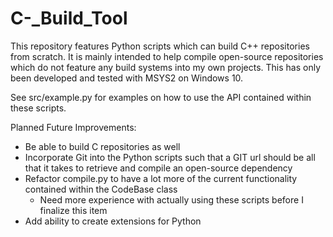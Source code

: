# C-_Build_Tool


This repository features Python scripts which can build C++ repositories from scratch. It is mainly intended to help compile open-source repositories which do not feature any build systems into my own projects. This has only been developed and tested with MSYS2 on Windows 10.

See src/example.py for examples on how to use the API contained within these scripts.

Planned Future Improvements:
- Be able to build C repositories as well
- Incorporate Git into the Python scripts such that a GIT url should be all that it takes to retrieve and compile an open-source dependency
- Refactor compile.py to have a lot more of the current functionality contained within the CodeBase class
    - Need more experience with actually using these scripts before I finalize this item
- Add ability to create extensions for Python
